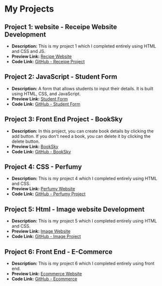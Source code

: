 # My Projects

## Project 1: website - Receipe Website Development
- **Description:** This is my project 1 which I completed entirely using HTML and CSS and JS.
- **Preview Link:** [Recipe Website](https://sdeepalakshmiproject.neocities.org/HomePageImageWebsite/)
- **Code Link:** [GitHub - Receipe Project](https://github.com/SDeepaGithub/My_Project/tree/main/Receipe_Website_Development)

## Project 2: JavaScript - Student Form
- **Description:** A form that allows students to input their details. It is built using HTML, CSS, and JavaScript.
- **Preview Link:** [Student Form](https://sdeepalakshmiproject.neocities.org/Student%20Form/)
- **Code Link:** [GitHub - Student Form](https://github.com/SDeepaGithub/My_Project/blob/main/student_form/index.html)

## Project 3: Front End Project - BookSky
- **Description:** In this project, you can create book details by clicking the add button. If you don't need a book, you can delete it by clicking the delete button.
- **Preview Link:** [BookSky](https://sdeepalakshmiproject.neocities.org/BookSky/)
- **Code Link:** [GitHub - BookSky](https://github.com/SDeepaGithub/My_Project/tree/main/BookSky)

## Project 4: CSS - Perfumy
- **Description:** This is my project 4 which I completed entirely using HTML and CSS.
- **Preview Link:** [Perfumy Website](https://perfumywebsitebysdeepa.web.app/)
- **Code Link:** [GitHub - Perfumy Project](https://github.com/SDeepaGithub/My_Project/blob/main/perfumy_project/index.html)

## Project 5: Html - Image website Development
- **Description:** This is my project 5 which I completed entirely using HTML and CSS.
- **Preview Link:** [Image Website](https://sdeepalakshmiproject.neocities.org/HomePageImageWebsite/)
- **Code Link:** [GitHub - Image Project](https://github.com/SDeepaGithub/My_Project/tree/main/ImageHomePageWebsite)

## Project 6: Front End  - E-Commerce
- **Description:** This is my project 6 which I completed entirely using front end.
- **Preview Link:** [Ecommerce Website](https://e-web-bysdeepa.web.app/)
- **Code Link:** [GitHub - Ecommerce](https://github.com/SDeepaGithub/My_Project/tree/main/E-Commerce_Website)
